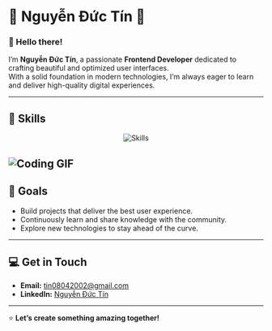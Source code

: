 # 🌟 Nguyễn Đức Tín 🌟  


### 👋 Hello there!  
I’m **Nguyễn Đức Tín**, a passionate **Frontend Developer** dedicated to crafting beautiful and optimized user interfaces.  
With a solid foundation in modern technologies, I’m always eager to learn and deliver high-quality digital experiences.  

---

## 🔧 Skills  
<div align="center">
  <img src="https://skillicons.dev/icons?i=html,css,js,ts,tailwind,react,next" alt="Skills" /> 
</div>

![Coding GIF](https://media.giphy.com/media/qgQUggAC3Pfv687qPC/giphy.gif)
---

## 🌟 Goals  
- Build projects that deliver the best user experience.  
- Continuously learn and share knowledge with the community.  
- Explore new technologies to stay ahead of the curve.  

---

## 💻 Get in Touch  
- **Email:** tin08042002@gmail.com  
- **LinkedIn:** [Nguyễn Đức Tín](https://www.linkedin.com/in/ductin/)  

---

⭐ **Let’s create something amazing together!**  
